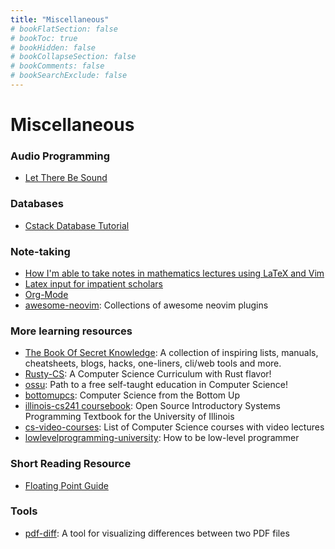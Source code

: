 ```yaml
---
title: "Miscellaneous"
# bookFlatSection: false
# bookToc: true
# bookHidden: false
# bookCollapseSection: false
# bookComments: false
# bookSearchExclude: false
---
```


# Miscellaneous

### Audio Programming

- [Let There Be Sound](https://nicolasallemand.com/2019/12/12/let-there-be-sound/)

### Databases
- [Cstack Database Tutorial](https://cstack.github.io/db_tutorial/)

### Note-taking
- [How I'm able to take notes in mathematics lectures using LaTeX and Vim](https://castel.dev/post/lecture-notes-1/)
- [Latex input for impatient scholars](https://karthinks.com/software/latex-input-for-impatient-scholars/)
- [Org-Mode](https://orgmode.org/)
- [awesome-neovim](https://github.com/rockerBOO/awesome-neovim): Collections of awesome neovim plugins

### More learning resources
- [The Book Of Secret Knowledge](https://github.com/trimstray/the-book-of-secret-knowledge): A collection of inspiring lists, manuals, cheatsheets, blogs, hacks, one-liners, cli/web tools and more.
- [Rusty-CS](https://github.com/AbdesamedBendjeddou/Rusty-CS): A Computer Science Curriculum with Rust flavor!
- [ossu](https://github.com/ossu/computer-science): Path to a free self-taught education in Computer Science!
- [bottomupcs](https://www.bottomupcs.com): Computer Science from the Bottom Up
- [illinois-cs241 coursebook](https://github.com/illinois-cs241/coursebook): Open Source Introductory Systems Programming Textbook for the University of Illinois
- [cs-video-courses](https://github.com/Developer-Y/cs-video-courses): List of Computer Science courses with video lectures
- [lowlevelprogramming-university](https://github.com/gurugio/lowlevelprogramming-university): How to be low-level programmer

### Short Reading Resource
- [Floating Point Guide](https://floating-point-gui.de/basic/)


### Tools
- [pdf-diff](https://github.com/serhack/pdf-diff): A tool for visualizing differences between two PDF files